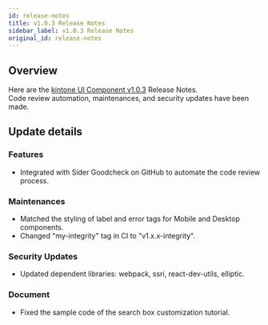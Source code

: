 ```yaml
---
id: release-notes
title: v1.0.3 Release Notes
sidebar_label: v1.0.3 Release Notes
original_id: release-notes
---
```


## Overview

Here are the [kintone UI Component v1.0.3](https://github.com/kintone-labs/kintone-ui-component/releases/tag/v1.0.3) Release Notes.<br/>
Code review automation, maintenances, and security updates have been made.

## Update details
### Features
- Integrated with Sider Goodcheck on GitHub to automate the code review process.

### Maintenances
- Matched the styling of label and error tags for Mobile and Desktop components.
- Changed "my-integrity" tag in CI to "v1.x.x-integrity".

### Security Updates
- Updated dependent libraries: webpack, ssri, react-dev-utils, elliptic.

### Document
- Fixed the sample code of the search box customization tutorial.
